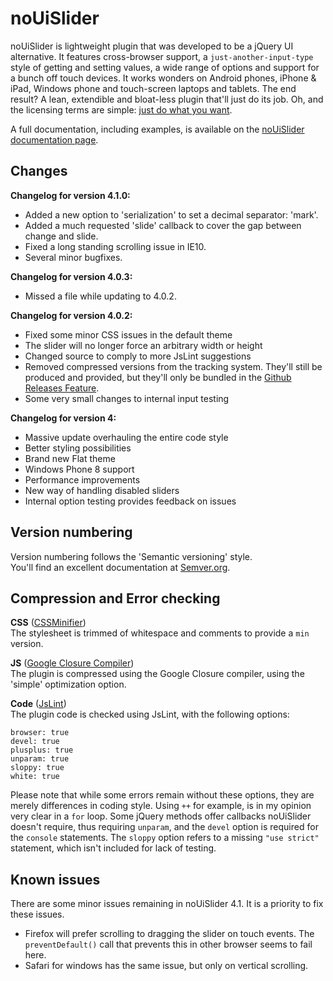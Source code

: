 # noUiSlider

noUiSlider is lightweight plugin that was developed to be a jQuery UI alternative. It features cross-browser support, a `just-another-input-type` style of getting and setting values, a wide range of options and support for a bunch off touch devices. It works wonders on Android phones, iPhone & iPad, Windows phone and touch-screen laptops and tablets. The end result? A lean, extendible and bloat-less plugin that'll just do its job. Oh, and the licensing terms are simple: [just do what you want](http://refreshless.com/nouislider/terms-of-use).

A full documentation, including examples, is available on the [noUiSlider documentation page](http://refreshless.com/nouislider/).

Changes
-------

**Changelog for version 4.1.0:**  
+ Added a new option to 'serialization' to set a decimal separator: 'mark'.
+ Added a much requested 'slide' callback to cover the gap between change and slide.
+ Fixed a long standing scrolling issue in IE10.
+ Several minor bugfixes.

**Changelog for version 4.0.3:**  
+ Missed a file while updating to 4.0.2.

**Changelog for version 4.0.2:**  
+ Fixed some minor CSS issues in the default theme
+ The slider will no longer force an arbitrary width or height
+ Changed source to comply to more JsLint suggestions
+ Removed compressed versions from the tracking system.  They'll still be produced and provided, but they'll only be bundled in the [Github Releases Feature](https://github.com/blog/1547-release-your-software).
+ Some very small changes to internal input testing

**Changelog for version 4:**  
+ Massive update overhauling the entire code style
+ Better styling possibilities
+ Brand new Flat theme
+ Windows Phone 8 support
+ Performance improvements
+ New way of handling disabled sliders
+ Internal option testing provides feedback on issues

Version numbering
------------------------------
Version numbering follows the 'Semantic versioning' style.  
You'll find an excellent documentation at [Semver.org](http://semver.org/).

Compression and Error checking
------------------------------
**CSS** ([CSSMinifier](http://cssminifier.com/))  
The stylesheet is trimmed of whitespace and comments to provide a `min` version.

**JS** ([Google Closure Compiler](http://closure-compiler.appspot.com/home))  
The plugin is compressed using the Google Closure compiler, using the 'simple' optimization option.  


**Code** ([JsLint](http://jslint.com/))  
The plugin code is checked using JsLint, with the following options:
```
browser: true
devel: true
plusplus: true
unparam: true
sloppy: true
white: true
```

Please note that while some errors remain without these options, they are merely differences in coding style. Using `++` for example, is in my opinion very clear in a `for` loop. Some jQuery methods offer callbacks noUiSlider doesn't require, thus requiring `unparam`, and the `devel` option is required for the `console` statements.  The `sloppy` option refers to a missing `"use strict"` statement, which isn't included for lack of testing.  

Known issues
------------
There are some minor issues remaining in noUiSlider 4.1. It is a priority to fix these issues.

+ Firefox will prefer scrolling to dragging the slider on touch events. The `preventDefault()` call that prevents this in other browser seems to fail here.
+ Safari for windows has the same issue, but only on vertical scrolling.

